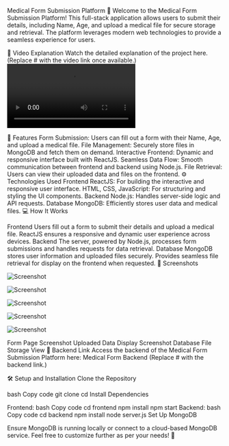 Medical Form Submission Platform 📄
Welcome to the Medical Form Submission Platform! This full-stack application allows users to submit their details, including Name, Age, and upload a medical file for secure storage and retrieval. The platform leverages modern web technologies to provide a seamless experience for users.

🎥 Video Explanation
Watch the detailed explanation of the project here. (Replace # with the video link once available.)
![Screenshot](https://github.com/ARMAN8910/Oralens-LLC-Assignment-FrontEnd/blob/ded9a7dc5edaca7f336d2235e89560fb21000ccd/Screen%20Recording%202024-11-20%20013115%20-%20Trim.mp4)

🚀 Features
Form Submission: Users can fill out a form with their Name, Age, and upload a medical file.
File Management: Securely store files in MongoDB and fetch them on demand.
Interactive Frontend: Dynamic and responsive interface built with ReactJS.
Seamless Data Flow: Smooth communication between frontend and backend using Node.js.
File Retrieval: Users can view their uploaded data and files on the frontend.
⚙️ Technologies Used
Frontend
ReactJS: For building the interactive and responsive user interface.
HTML, CSS, JavaScript: For structuring and styling the UI components.
Backend
Node.js: Handles server-side logic and API requests.
Database
MongoDB: Efficiently stores user data and medical files.
💻 How It Works

Frontend
Users fill out a form to submit their details and upload a medical file.
ReactJS ensures a responsive and dynamic user experience across devices.
Backend
The server, powered by Node.js, processes form submissions and handles requests for data retrieval.
Database
MongoDB stores user information and uploaded files securely.
Provides seamless file retrieval for display on the frontend when requested.
📸 Screenshots

![Screenshot](https://github.com/ARMAN8910/Oralens-LLC-Assignment-FrontEnd/blob/afd933569140ac2b4764ab9979e74165ee7e907c/p1.png)

![Screenshot](https://github.com/ARMAN8910/Oralens-LLC-Assignment-FrontEnd/blob/afd933569140ac2b4764ab9979e74165ee7e907c/p2%20(2).png)

![Screenshot](https://github.com/ARMAN8910/Oralens-LLC-Assignment-FrontEnd/blob/afd933569140ac2b4764ab9979e74165ee7e907c/p3%20(2).png)

![Screenshot](https://github.com/ARMAN8910/Oralens-LLC-Assignment-FrontEnd/blob/afd933569140ac2b4764ab9979e74165ee7e907c/p4%20(2).png)

![Screenshot](https://github.com/ARMAN8910/Oralens-LLC-Assignment-FrontEnd/blob/afd933569140ac2b4764ab9979e74165ee7e907c/p5.png)

Form Page Screenshot
Uploaded Data Display Screenshot
Database File Storage View
🔗 Backend Link
Access the backend of the Medical Form Submission Platform here: Medical Form Backend (Replace # with the backend link.)

🛠️ Setup and Installation
Clone the Repository

bash
Copy code
git clone <repository-link>
cd <project-folder>
Install Dependencies

Frontend:
bash
Copy code
cd frontend
npm install
npm start
Backend:
bash
Copy code
cd backend
npm install
node server.js
Set Up MongoDB

Ensure MongoDB is running locally or connect to a cloud-based MongoDB service.
Feel free to customize further as per your needs! 🚀
